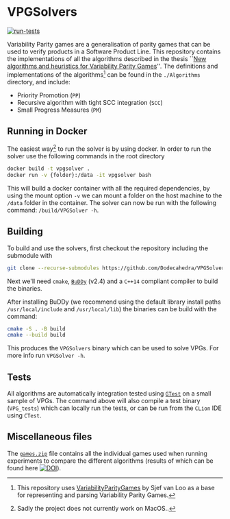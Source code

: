 # VPGSolvers
[![run-tests](https://github.com/Dodecahedra/VPGSolvers/actions/workflows/release.yaml/badge.svg)](https://github.com/Dodecahedra/VPGSolvers/actions/workflows/release.yaml)

Variability Parity games are a generalisation of parity games that can be used to verify products in a Software 
Product Line. This repository contains the implementations of all the algorithms described in the thesis 
``[New algorithms and heuristics for Variability Parity Games](https://www.dropbox.com/s/ibrzt0mpanw8tx5/VPGs.pdf?dl=0)''.
The definitions and implementations of the algorithms[^1] can be found in the `./Algorithms` directory, and include:
- Priority Promotion (`PP`)
- Recursive algorithm with tight SCC integration (`SCC`)
- Small Progress Measures (`PM`)

## Running in Docker
The easiest way[^2] to run the solver is by using docker. In order to run the solver use the following commands in the root directory
```sh
docker build -t vpgsolver .
docker run -v {folder}:/data -it vpgsolver bash
```
This will build a docker container with all the required dependencies, by using the mount option `-v` we can mount a folder on the host machine to the `/data` folder in the container. The solver can now be run with the following command: `/build/VPGSolver -h`. 

## Building
To build and use the solvers, first checkout the repository including the submodule with
``` sh
git clone --recurse-submodules https://github.com/Dodecahedra/VPGSolvers.git
```

Next we'll need `cmake`, [`BuDDy`](https://sourceforge.net/projects/buddy/) (v2.4) and a `C++14` compliant compiler
to build the binaries.

After installing BuDDy (we recommend using the default library install paths `/usr/local/include` and `/usr/local/lib`)
the binaries can be build with the command:
``` sh
cmake -S . -B build
cmake --build build
```

This produces the `VPGSolvers` binary which can be used to solve VPGs. For more info run `VPGSolver -h`.

## Tests
All algorithms are automatically integration tested using [`GTest`](https://github.com/google/googletest) on a small
sample of VPGs. The command above will also compile a test binary (`VPG_tests`) which can locally run the tests, or can be run from 
the `CLion` IDE using `CTest`.

## Miscellaneous files
The [`games.zip`](./games.zip) file contains all the individual games used when running experiments to compare the different
algorithms (results of which can be found here 
[![DOI](https://zenodo.org/badge/DOI/10.5281/zenodo.5637419.svg)](https://doi.org/10.5281/zenodo.5637419)).


[^1]: This repository uses [VariabilityParityGames](https://github.com/SjefvanLoo/VariabilityParityGames) by Sjef van Loo
as a base for representing and parsing Variability Parity Games.
[^2]: Sadly the project does not currently work on MacOS..